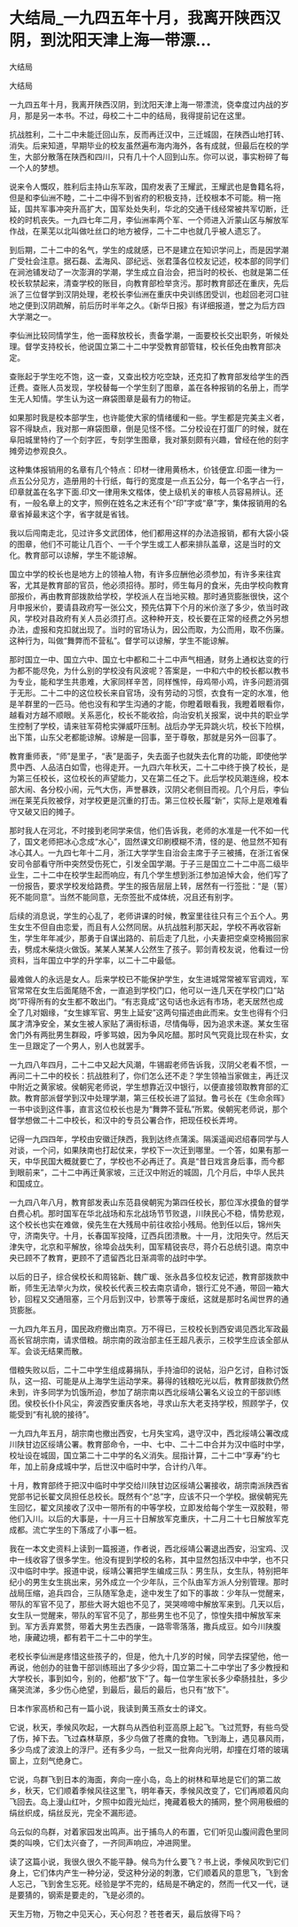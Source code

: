 # 大结局_一九四五年十月，我离开陕西汉阴，到沈阳天津上海一带漂...

大结局<br/>

大结局

一九四五年十月，我离开陕西汉阴，到沈阳天津上海一带漂流，侥幸度过内战的岁月，那是另一本书。不过，母校二十二中的结局，我得提前记在这里。

抗战胜利，二十二中未能迁回山东，反而再迁汉中，三迁城固，在陕西山地打转、消失。后来知道，早期毕业的校友虽然遍布海内海外，各有成就，但最后在校的学生，大部分散落在陕西和四川，只有几十个人回到山东。你可以说，事实粉碎了每一个人的梦想。

说来令人慨叹，胜利后主持山东军政，国府发表了王耀武，王耀武也是鲁籍名将，但是和李仙洲不睦，二十二中得不到省府的积极支持，迁校根本不可能。稍一拖延，国共军事冲突升高扩大，国军处处失利，华北的交通干线经常被共军切断，迁校的时机丧失。一九四七年二月，李仙洲率两个军、一个师进入沂蒙山区与解放军作战，在莱芜以北叫做吐丝口的地方被俘，二十二中也就几乎被人遗忘了。

到后期，二十二中的名气，学生的成就感，已不是建立在知识学问上，而是因学潮广受社会注意。据石磊、孟海风、邵纪远、张君藻各位校友记述，校本部的同学们在涧池铺发动了一次澎湃的学潮，学生成立自治会，把当时的校长、也就是第二任校长软禁起来，清查学校的账目，向教育部检举贪污。那时教育部还在重庆，先后派了三位督学到汉阴处理，老校长李仙洲在重庆中央训练团受训，也趁回老河口驻地之便到汉阴疏解，前后历时半年之久。《新华日报》有详细报道，誉之为后方四大学潮之一。

李仙洲比较同情学生，他一面释放校长，责备学潮，一面要校长交出职务，听候处理。督学支持校长，他说国立第二十二中学受教育部管辖，校长任免由教育部决定。

查账起于学生吃不饱，这一查，又查出校方吃空缺，还克扣了教育部发给学生的西迁费。查账人员发现，学校替每一个学生刻了图章，盖在各种报销的名册上，而学生无人知情。学生认为这一麻袋图章是最有力的物证。

如果那时我是校本部学生，也许能使大家的情绪缓和一些。学生都是完美主义者，容不得缺点，我对那一麻袋图章，倒是见怪不怪。二分校设在打蛋厂的时候，就在阜阳城里特约了一个刻字匠，专刻学生图章，我对篆刻颇有兴趣，曾经在他的刻字摊旁边参观良久。

这种集体报销用的名章有几个特点：印材一律用黄杨木，价钱便宜.印面一律为一点五公分见方，造册用的十行纸，每行的宽度是一点五公分，每一个名字占一行，印章就盖在名字下面.印文一律用朱文楷体，使上级机关的审核人员容易辨认。还有，一般名章上的文字，照例在姓名之末还有个“印”字或“章”字，集体报销用的名章省掉最末这个字，省字就是省钱。

我以后闯南走北，见过许多文武团体，他们都用这样的办法造报销，都有大袋小袋的图章，他们不可能让几百个、一千个学生或工人都来排队盖章，这是当时的文化。教育部可以谅解，学生不能谅解。

国立中学的校长也是地方上的领袖人物，有许多应酬他必须参加，有许多来往宾客，尤其是教育部的官员，他必须招待。那时，师生每月的食米，先由学校向教育部报价，再由教育部拨款给学校，学校派人在当地买粮。那时通货膨胀很快，这个月申报米价，要请县政府写一张公文，预先估算下个月的米价涨了多少，依当时政风，学校对县政府有关人员必须打点。这种种开支，校长要在正常的经费之外另想办法，虚报和克扣就出现了。当时的官场认为，因公而取，为公而用，取不伤廉。这种行为，叫做“舞弊而不营私”。督学可以谅解，学生不能谅解。

那时国立一中、国立六中、国立七中都和二十二中声气相通，财务上通权达变的行为都不能尽免，为什么别的学校没有风波呢？答案是，一中和六中的校长都以教书为专业，能和学生共患难，大家同样辛苦，同样憔悴，母鸡带小鸡，许多问题消弭于无形。二十二中的这位校长来自官场，没有劳动的习惯，衣食有一定的水准，他是羊群里的一匹马。他也没有和学生沟通的才能，你瞪着眼看我，我瞪着眼看你，越看对方越不顺眼。关系恶化，校长不能收拾，向治安机关报案，说中共的职业学生控制了学校，请来驻军荷枪实弹威吓压制。战后办学无异跳火坑，校长下险棋，出下策，山东父老都能谅解。谅解是一回事，至于尊敬，那就是另外一回事了。

教育重师表，“师”是里子，“表”是面子，失去面子也就失去化育的功能，即使他学贯中西、人品洁白如雪，也得走开。一九四六年秋天，二十二中终于换了校长，是为第三任校长，这位校长的声望能力，又在第二任之下。此后学校风潮连绵，校本部大闹、各分校小闹，元气大伤，声誉暴跌，汉阴父老侧目而视。几个月后，李仙洲在莱芜兵败被俘，对学校更是沉重的打击。第三位校长履“新”，实际上是艰难看守又破又旧的摊子。

那时我人在河北，不时接到老同学来信，他们告诉我，老师的水准是一代不如一代了，国文老师把冰心念成“水心”，固然课文印刷模糊不清，怪的是、他显然不知有冰心其人。一九四七年十二月，浙江大学学生自治会主席于子三被捕，在浙江省保安司令部看守所中突然受伤死亡，引发全国学潮。于子三是国立二十二中高二级毕业生，二十二中在校学生起而响应，有几个学生想到浙江参加追悼大会，他们写了一份报告，要求学校发给路费。学生的报告层层上转，居然有一行签批：“是（誓）死不能同意”。当然不能同意，无奈签批不成体统，况且还有别字。

后续的消息说，学生的心乱了，老师讲课的时候，教室里往往只有三个五个人。男生女生不但自由恋爱，而且有人公然同居。从抗战胜利那天起，学校不再收容新生，学生年年减少，那勇于自谋出路的、前后走了几批，小夫妻把空桌空椅搬回家去，劈成木柴烧火做饭。某某人某某人公然生了孩子。郭剑青校友说，他看过一份资料，当年国立中学的升学率，以二十二中最低。

最难做人的永远是女人。后来学校已不能保护学生，女生进城常常被军官调戏，军官常常在女生后面尾随不舍，一直追到学校门口，他可以一连几天在学校门口“站岗”吓得所有的女生都不敢出门。“有志竟成”这句话也永远有市场，老天居然也成全了几对姻缘，“女生嫁军官、男生上延安”这两句描述由此而来。女生也得有个归属才清净安全，某女生被人家贴了满街标语，尽情侮辱，因为追求未遂。某女生宿舍门外有两批男生群殴，呼爹骂娘，因为争风吃醋。那时风气究竟比现在朴实，女生一旦跟定了一个男人，别人也就罢手。

一九四八年四月，二十二中又起大风潮，牛锡嘏老师告诉我，汉阴父老看不惯，一再问二十二中的校长：抗战胜利了，你们怎么还不走？学生领袖当家做主，再迁汉中附近之黄家坡。侯朝宪老师说，学生想靠近汉中银行，以便直接领取教育部的汇款。教育部派督学到汉中处理学潮，第三任校长进了监狱。鲁弓长在《生命余晖》一书中谈到这件事，直言这位校长也是为“舞弊不营私”所累。侯朝宪老师说，那个督学想做二十二中校长，和汉中的专员公署合作，把现任校长弄垮。

记得一九四四年，学校由安徽迁陕西，我到达终点蒲溪。隔溪遥闻迟绍春同学与人对谈，一个问，如果陕南也打起仗来，学校下一次迁到哪里。一个答，如果有那一天，中华民国大概就要亡了，学校也不必再迁了。真是“昔日戏言身后事，而今都到眼前来”，二十二中再迁黄家坡，三迁汉中附近的城固，几个月后，中华人民共和国成立。

一九四八年八月，教育部发表山东范县侯朝宪为第四任校长，那位浑水摸鱼的督学白费心机。那时国军在华北战场和东北战场节节败退，川陕民心不稳，情势悲观，这个校长也实在难做，侯先生在大残局中前往收拾小残局。他到任以后，锦州失守，济南失守。十月，长春国军投降，辽西兵团溃散。十一月，沈阳失守。然后天津失守，北京和平解放，徐埠会战失利，国军精锐丧尽，蒋介石总统引退。南京中央已顾不了教育，更顾不了遗留西北日渐凋零的战时中学。

以后的日子，综合侯校长和周铭新、魏广瑗、张永昌多位校友记述，教育部拨款中断，师生无法举火为炊，侯校长代表三校去南京请命，银行汇兑不通，带回一箱大钞，回程又交通阻塞，三个月后到汉中，钞票等于废纸，这就是那时名闻世界的通货膨胀。

一九四九年五月，国民政府撤出南京。万不得已，三校校长到西安谒见西北军政最高长官胡宗南，请求借粮。胡宗南的政治部主任王超凡表示，三校学生应该全部从军。会谈无结果而散。

借粮失败以后，二十二中学生组成募捐队，手持油印的说帖，沿户乞讨，自称讨饭队，这一招、可能是从上海学生运动学来。募得的钱粮吃光以后，教育部拨款仍然未到，许多同学为饥饿所迫，参加了胡宗南以西北绥靖公署名义设立的干部训练团。侯校长仆仆风尘，奔波西安重庆各地，寻求山东大老支持学校，照顾学子，仅能受到“有礼貌的接待”。

一九四九年五月，胡宗南也撤出西安，七月失宝鸡，退守汉中，西北绥靖公署改成川陕甘边区绥靖公署。教育部命令，一中、七中、二十二中合并为汉中临时中学，校址设在城固，国立第二十二中学的名义消失。屈指计算，二十二中“享寿”约七年，加上前身成城中学，后世汉中临时中学，合计约八年。

十月，教育部终于把汉中临时中学交给川陕甘边区绥靖公署接收，胡宗南派陕西省党部书记长翟文凤担任总校长。既然有个“总”字，应该不只一个学校。据侯朝宪先生回忆，翟文凤接收了汉中一带所有的中等学校，立即发给每个学生一双胶鞋，带他们入川。以后的大事是，十一月三十日解放军克重庆，十二月二十七日解放军克成都。流亡学生的下落成了小事一桩。

我在一本文史资料上读到一篇报道，作者说，西北绥靖公署退出西安，沿宝鸡、汉中一线收容了很多学生。他没有提到学校的名称，其中显然包括汉中中学，也不只汉中临时中学。报道中说，绥靖公署把学生编成三队：男生队，女生队，特别把年纪小的男生女生挑出来，另外成立一个少年队，三个队由军方派人分别管理。那时战局压缩，追兵四合，三队随军急走，途中发生了如下的事故：少年队一觉醒来，带队的军官不见了，那些大哥大姐也不见了，哭哭啼啼中解放军来到。几天以后，女生队一觉醒来，带队的军官不见了，那些男生也不见了，惊惶失措中解放军来到。军方丢弃累赘，带着大男生去西康，一路零零落落，撒兵成豆。如今川陕腹地，康藏边境，都有若干二十二中的学生。

老校长李仙洲是疼惜这些孩子的，但是，他九十几岁的时候，同学去探望他，他一再说，他创办的驻鲁干部训练班出了多少少将，国立第二十二中学出了多少教授和大学校长，事到如今，别的，他都“放下”了。每一位学生家长多少牵肠挂肚，多少痛哭流涕，多少伤心绝望，到最后，最后的最后，也只有“放下”。

日本作家高桥和己有一篇小说，我读到黄玉燕女士的译文。

它说，秋天，季候风吹起，一大群鸟从西伯利亚高原上起飞。飞过荒野，有些鸟受了伤，掉下去。飞过森林草原，多少鸟做了苍鹰的食物。飞到海上，遇见暴风雨，多少鸟成了波浪上的浮尸。还有多少鸟，一批又一批奔向光明，却撞在灯塔的玻璃窗上，立刻气绝身亡。

它说，鸟群飞到日本的海面，奔向一座小岛，岛上的树林和草地是它们的第二故乡，秋天，它们顺着季候风往这里飞，明年春天，季候风改变了，它们再顺着风向飞回去。岛上漫山红叶，夕照中如霞光灿烂，掩藏着极大的捕网，整个网用极细的绢丝织成，绢丝反光，完全不漏形迹。

乌云似的鸟群，对着家园发出鸣声。出于捕鸟人的布置，它们听见山腹间霞色里同类的叫唤，它们太兴奋了，一齐同声响应，冲进网里。

读了这篇小说，我很久很久不能平静。候鸟为什么要飞？书上说，季候风吹到它们身上，它们体内产生一种分泌，受这种分泌的刺激，它们顺着风的意思飞，飞到舍人忘己，飞到舍生忘死。经验是学不完的，结局是不确定的，然而一代又一代，谜是要猜的，钢索是要走的，飞是必须的。

天生万物，万物之中见天心，天心何忍？苍苍者天，最后放得下吗？